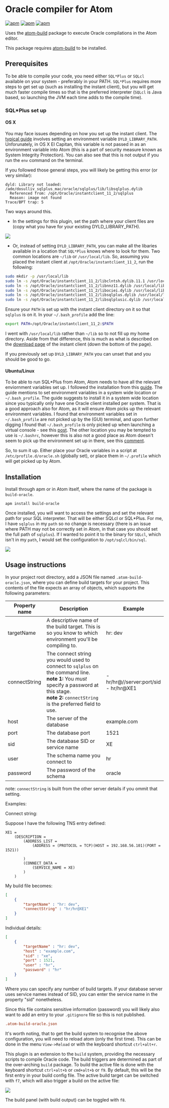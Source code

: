 # Oracle compiler for Atom

[![apm](https://img.shields.io/apm/l/build-oracle.svg?style=flat-square)](https://atom.io/packages/build-oracle)
[![apm](https://img.shields.io/apm/v/build-oracle.svg?style=flat-square)](https://atom.io/packages/build-oracle)
[![apm](https://img.shields.io/apm/dm/build-oracle.svg?style=flat-square)](https://atom.io/packages/build-oracle)

Uses the [atom-build](https://atom.io/packages/build) package to execute Oracle compilations in the Atom editor.

This package requires [atom-build](https://atom.io/packages/build) to be installed.

## Prerequisites

To be able to compile your code, you need either `SQL*Plus` or `SQLcl` available on your system - preferably in your PATH. `SQL*Plus` requires more steps to get set up (such as installing the instant client), but you will get much faster compile times so that is the preferred interpreter (`SQLcl` is Java based, so launching the JVM each time adds to the compile time).

### SQL*Plus set up

#### OS X

You may face issues depending on how you set up the instant client. The [typical guide](https://docs.oracle.com/cd/E11882_01/install.112/e38228/inst_task.htm#BABHEBIG) involves setting an environment variable `DYLD_LIBRARY_PATH`. Unforunately, in OS X El Capitan, this variable is not passed in as an environment variable into Atom (this is a part of security measure known as System Integrity Protection). You can also see that this is not output if you run the `env` command on the terminal.

If you followed those general steps, you will likely be getting this error (or very similar):

```
dyld: Library not loaded: /ade/dosulliv_sqlplus_mac/oracle/sqlplus/lib/libsqlplus.dylib
  Referenced from: /opt/Oracle/instantclient_11_2/sqlplus
  Reason: image not found
Trace/BPT trap: 5
```

Two ways around this.

* In the settings for this plugin, set the path where your client files are (copy what you have for your existing DYLD_LIBRARY_PATH).

![](https://cloud.githubusercontent.com/assets/1747643/17292725/1f61b8a2-582f-11e6-940f-b9c7ae7ff42e.png)

* Or, instead of setting `DYLD_LIBRARY_PATH`, you can make all the libaries available in a location that `SQL*Plus` knows where to look for them. Two common locations are `~/lib` or `/usr/local/lib`. So, assuming you placed the instant client at `/opt/Oracle/instantclient_11_2`, run the following:

```bash
sudo mkdir -p /usr/local/lib
sudo ln -s /opt/Oracle/instantclient_11_2/libclntsh.dylib.11.1 /usr/local/lib/libclntsh.dylib.11.1
sudo ln -s /opt/Oracle/instantclient_11_2/libnnz11.dylib /usr/local/lib/libnnz11.dylib
sudo ln -s /opt/Oracle/instantclient_11_2/libociei.dylib /usr/local/lib/libociei.dylib
sudo ln -s /opt/Oracle/instantclient_11_2/libsqlplus.dylib /usr/local/lib/libsqlplus.dylib
sudo ln -s /opt/Oracle/instantclient_11_2/libsqlplusic.dylib /usr/local/lib/libsqlplusic.dylib
```

Ensure your `PATH` is set up with the instant client directory on it so that `sqlplus` is on it. In your `~/.bash_profile` add the line:

```bash
export PATH=/opt/Oracle/instantclient_11_2:$PATH
```

I went with `/usr/local/lib` rather than `~/lib` so to not fill up my home directory. Aside from that difference, this is much as what is described on the [download page](http://www.oracle.com/technetwork/topics/intel-macsoft-096467.html) of the instant client (down the bottom of the page).

If you previously set up `DYLD_LIBRARY_PATH` you can unset that and you should be good to go.

#### Ubuntu/Linux

To be able to run SQL*Plus from Atom, Atom needs to have all the relevant enviornment variables set up. I followed the installation from this [guide](https://help.ubuntu.com/community/Oracle%20Instant%20Client). The guide mentions to set environment variables in a system wide location or `~/.bash_profile`. The guide suggests to install it in a system wide location since you typically only have one Oracle client installed per system. That is a good approach also for Atom, as it will ensure Atom picks up the relevant environment variables. I found that environment variables set in `~/.bash_profile` are not picked up by the (GUI) terminal, and upon further digging I found that `~/.bash_profile` is only picked up when launching a virtual console - see this [post](http://askubuntu.com/questions/121073/why-bash-profile-is-not-getting-sourced-when-opening-a-terminal). The other location you may be tempted to use is `~/.bashrc`, however this is also not a good place as Atom doesn't seem to pick up the environment set up in there, see this [comment](https://github.com/joefitzgerald/go-plus/issues/386#issuecomment-199359955).

So, to sum it up. Either place your Oracle variables in a script at `/etc/profile.d/oracle.sh` (globally set), or place them in `~/.profile` which will get picked up by Atom.

## Installation

Install through apm or in Atom itself, where the name of the package is `build-oracle`.

```
apm install build-oracle
```

Once installed, you will want to access the settings and set the relevant path for your SQL interpreter. That will be either SQLcl or SQL*Plus. For me, I have `sqlplus` in my `path` so no change is necessary (there is an issue where PATH may not be correctly set in Atom, in that case you should set the full path of `sqlplus`). If I wanted to point it to the binary for `SQLcl`, which isn't in my `path`, I would set the configuration to `/opt/sqlcl/bin/sql`.

![](https://cloud.githubusercontent.com/assets/1747643/11413201/79fcaa10-943a-11e5-881f-1715ef163e29.png)

## Usage instructions

In your project root directory, add a JSON file named `.atom-build-oracle.json`, where you can define build targets for your project. This contents of the file expects an array of objects, which supports the following parameters:

|Property name  | Description             | Example |
|---            |---                      | ---     |
| targetName    | A descriptive name of the build target. This is so you know to which environment you'll be compiling to.       | hr: dev|
| connectString | The connect string you would used to connect to `sqlplus` on the command line. <br>**note 1:** You *must* specify a password at this stage. <br>**note 2:** `connectString` is the preferred field to use. | - hr/hr@//server:port/sid  <br />- hr/hr@XE1 |
| host | The server of the database       | example.com |
| port | The database port                | 1521 |
| sid  | The database SID or service name | XE |
| user | The schema name you connect to   | hr |
| password | The password of the schema   | oracle |

note: `connectString` is built from the other server details if you ommit that setting.

Examples:

Connect string:

Suppose I have the following TNS entry defined:

```
XE1 =
    (DESCRIPTION =
        (ADDRESS_LIST =
            (ADDRESS = (PROTOCOL = TCP)(HOST = 192.168.56.101)(PORT = 1521))

        )
        (CONNECT_DATA =
            (SERVICE_NAME = XE)
        )
    )
```

My build file becomes:

```json
[
    {
        "targetName" : "hr: dev",
        "connectString" : "hr/hr@XE1"
    }
]
```

Individual details:
```json
[
    {
        "targetName" : "hr: dev",
        "host" : "example.com",
        "sid" : "xe",
        "port" : 1521,
        "user" : "hr",
        "password" : "hr"
    }
]
```

Where you can specify any number of build targets.
If your database server uses service names instead of SID, you can enter the service name in the property "sid" nonetheless.

Since this file contains sensitive information (password) you will likely also want to add an entry to your `.gitignore` file so this is not published.

```conf
.atom-build-oracle.json
```

It's worth noting, that to get the build system to recognise the above configuration, you will need to reload atom (only the first time). This can be done in the menu `View->Reload` or with the keyboard shortcut `ctrl+alt+r`.

This plugin is an extension to the `build` system, providing the necessary scripts to compile Oracle code. The build triggers are determined as part of the over-arching `build` package. To build the active file is done with the keyboard shortcut `ctrl+alt+b` or `cmd+alt+b` or `f9`. By default, this will be the first entry in your build config file. The active build target can be switched with `f7`, which will also trigger a build on the active file:

![](https://cloud.githubusercontent.com/assets/1747643/15595301/2eeb787e-2401-11e6-9b89-f138d261c122.png)

The build panel (with build output) can be toggled with `f8`.
